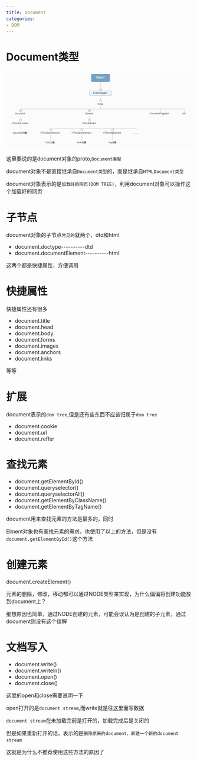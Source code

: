 ```yaml
---
title: Document
categories: 
- DOM
---
```


# Document类型

![DOM](./images/NODE.png)

这里要说的是document对象的proto,`Document类型`

document对象不是直接继承自`Document类型`的，而是继承自`HTMLDocument类型`

document对象表示的是`加载好的网页(DOM TREE)`，利用document对象可以操作这个加载好的网页

# 子节点

document对象的子节点`常见的`就两个，dtd和html

- document.doctype----------dtd
- document.documentElement----------html

这两个都是快捷属性，方便调用

# 快捷属性

快捷属性还有很多

- document.title
- document.head
- document.body
- document.forms
- document.images
- document.anchors
- document.links

等等

# 扩展
document表示的`dom tree`,但是还有些东西不应该归属于`dom tree`

- document.cookie
- document.url
- document.reffer

# 查找元素

- document.getElementById()
- document.queryselector()
- document.queryselectorAll()
- document.getElementByClassName()
- document.getElementByTagName()

document用来查找元素的方法是最多的，同时

Elment对象也有查找元素的需求，也使用了以上的方法，但是没有`document.getElementById()`这个方法


# 创建元素

document.createElement()

元素的删除，修改，移动都可以通过NODE类型来实现，为什么偏偏将创建功能放到document上？

细想原因也简单，通过NODE创建的元素，可能会误认为是创建的子元素，通过document则没有这个误解

# 文档写入

- document.write()
- document.writeln()
- document.open()
- document.close()

这里的open和close需要说明一下

open打开的是`document stream`,而write就是往这里面写数据

`document stream`在未加载完前是打开的，加载完成后是关闭的

但是如果重新打开的话，表示的是`删除原来的document，新建一个新的document stream`

这就是为什么不推荐使用这些方法的原因了



